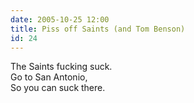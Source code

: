 ```yaml
---
date: 2005-10-25 12:00
title: Piss off Saints (and Tom Benson)
id: 24
---
```

The Saints fucking suck.<br>
Go to San Antonio,<br>
So you can suck there.
